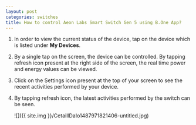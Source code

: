 ```yaml
---
layout: post
categories: switches
title: How to control Aeon Labs Smart Switch Gen 5 using B.One App?
---
```


1. In order to view the current status of the device, tap on the device which is listed under **My Devices**.

2. By a single tap on the screen, the device can be controlled. By tapping refresh icon present at the right side of the screen, the real time power and energy values can be viewed.

3. Click on the Settings icon present at the top of your screen to see the recent activities performed by your device.

4. By tapping refresh icon, the latest activities performed by the switch can be seen.

    ![]({{ site.img }}/CetaillDaIo1487971821406-untitled.jpg)